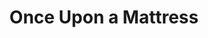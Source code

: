 ---
title: Once Upon a Mattress
year: 2003
opening_date: 2003-06-13
closing_date: 2003-06-28
layout: productions
featured_image: 
image_caption:
image_credit:
playbill: 
category: 
Theatre: Theatre Jacksonville
Venue: Little Theatre
cast:
  Minstrel: Lee Hamby
  Prince: Sam Willis
  Princess: Erica Crump
  Queen: Amy Szkody
  Wizard: David Sacks
  Princess Number Twelve: Deborah Goldberg
  Lady Rowena: Robin Scott
  Lady Merrill: Erica Crump
  Prince Dauntless the Drab: Josh Waller
  Queen Aggravain: Tracy Olin
  Lady Lucille: Audrey Mobley
  Lady Larken: Jessica Anderson
  Sir Studley: Karl Rogers
  King Sextimus the Silent: Brad Trowbridge
  Jester: Michael Beaman
  Sir Harry: Erik DeCicco
  Princess Winnifred: Sarah Rawlings
  Sir Luce: Gabriel White
  Lady Mabelle: Rachel Organes
  The Nightengale of Samarkand: Amy Szkody
  Lady H: Amanda Kaplan
  Page: Russell Hainline
  Servant: Paula Kaplan
  Emily/Wench: Jennifer Weitzel
  Knight: 
    - Kortland Bottger
    - Josh Counihan
    - Craig Wickless
    - Sam Willis
  Lady-in-Waiting: 
    - Heather Belyeu
    - Markisha Cobourne
crew:
  Artistic Director: Shirley Sacks
  Music Director: Ellen Milligan
  Choreograher: Kendra Sides
  Stage Manager: Kim Imbach
  Assistant to the Director: Deborah Goldberg
  Assistant Stage Manager: Jessica 'JB' Beseker
  Technical Direcor: Jeffrey L. Wagoner
  Assistant Technical Director: Daniel Dungan
  Scenic Design: Kelly J. Wagoner
  Lighting Design: Jeffery L. Wagoner
  Assistant Lighting Design: Daniel Dungan
  Costume Design: Joy Smith
  Costume Crew: 
    - Andra Smith
    - Britni Holtsinger
    - Tracy Olin
  Hat Design: Tracy Olin
  Hair and Make-up Design: Tracy Olin
  Properties Crew: 
    - Claudia Wright
    - Gloria Davis
    - Carole Ficheria
  Light Board Operation: Gloria Pepe
  Costume Running Crew: 
    - Kelley Imbach
    - Sam Watson
  Fly Rail Crew: 
    - Chris MacDowell
    - Steven Kelly
  Backstage Crew: 
    - Kelly Peterman
    - Amanda Brown
    - Mary Beth Silvestris
    - Michelle Silvestris
    - Ricky Bower
    - Leslie Hersig
    - Quinton White
    - Jon Brenan
orchestra:
  Piano/Keyboard: Ellen Milligan
  Percussion: Tony Steve
  French Horn: Daniel Blackburn
  Violin: Paul Hulsberg
  Guitar: Alex Litt
  Bass: Aaron Kline
external_links:
---